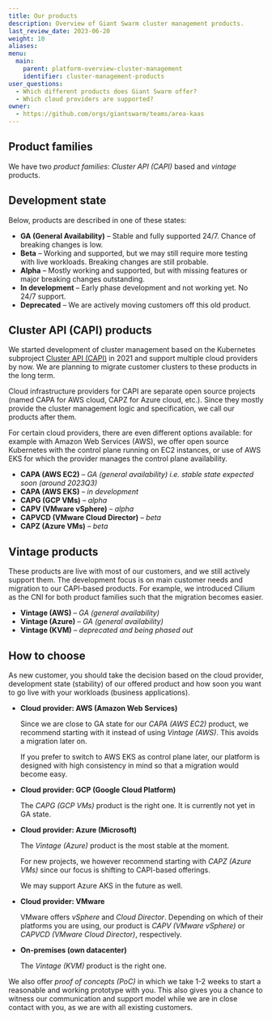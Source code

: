 ```yaml
---
title: Our products
description: Overview of Giant Swarm cluster management products.
last_review_date: 2023-06-20
weight: 10
aliases:
menu:
  main:
    parent: platform-overview-cluster-management
    identifier: cluster-management-products
user_questions:
  - Which different products does Giant Swarm offer?
  - Which cloud providers are supported?
owner:
  - https://github.com/orgs/giantswarm/teams/area-kaas
---
```


## Product families

We have two _product families_: _Cluster API (CAPI)_ based and _vintage_ products.

## Development state

Below, products are described in one of these states:

- **GA (General Availability)** – Stable and fully supported 24/7. Chance of breaking changes is low.
- **Beta** – Working and supported, but we may still require more testing with live workloads. Breaking changes are still probable.
- **Alpha** – Mostly working and supported, but with missing features or major breaking changes outstanding.
- **In development** – Early phase development and not working yet. No 24/7 support.
- **Deprecated** – We are actively moving customers off this old product.

## Cluster API (CAPI) products

We started development of cluster management based on the Kubernetes subproject [Cluster API (CAPI)](https://github.com/kubernetes-sigs/cluster-api) in 2021 and support multiple cloud providers by now. We are planning to migrate customer clusters to these products in the long term.

Cloud infrastructure providers for CAPI are separate open source projects (named CAPA for AWS cloud, CAPZ for Azure cloud, etc.). Since they mostly provide the cluster management logic and specification, we call our products after them.

For certain cloud providers, there are even different options available: for example with Amazon Web Services (AWS), we offer open source Kubernetes with the control plane running on EC2 instances, or use of AWS EKS for which the provider manages the control plane availability.

- **CAPA (AWS EC2)** – _GA (general availability) i.e. stable state expected soon (around 2023Q3)_
- **CAPA (AWS EKS)** – _in development_
- **CAPG (GCP VMs)** – _alpha_
- **CAPV (VMware vSphere)** – _alpha_
- **CAPVCD (VMware Cloud Director)** – _beta_
- **CAPZ (Azure VMs)** – _beta_

## Vintage products

These products are live with most of our customers, and we still actively support them. The development focus is on main customer needs and migration to our CAPI-based products. For example, we introduced Cilium as the CNI for both product families such that the migration becomes easier.

- **Vintage (AWS)** – _GA (general availability)_
- **Vintage (Azure)** – _GA (general availability)_
- **Vintage (KVM)** – _deprecated and being phased out_

## How to choose

As new customer, you should take the decision based on the cloud provider, development state (stability) of our offered product and how soon you want to go live with your workloads (business applications).

- **Cloud provider: AWS (Amazon Web Services)**

  Since we are close to GA state for our _CAPA (AWS EC2)_ product, we recommend starting with it instead of using _Vintage (AWS)_. This avoids a migration later on.

  If you prefer to switch to AWS EKS as control plane later, our platform is designed with high consistency in mind so that a migration would become easy.

- **Cloud provider: GCP (Google Cloud Platform)**

  The _CAPG (GCP VMs)_ product is the right one. It is currently not yet in GA state.

- **Cloud provider: Azure (Microsoft)**

  The _Vintage (Azure)_ product is the most stable at the moment.

  For new projects, we however recommend starting with _CAPZ (Azure VMs)_ since our focus is shifting to CAPI-based offerings.

  We may support Azure AKS in the future as well.

- **Cloud provider: VMware**

  VMware offers _vSphere_ and _Cloud Director_. Depending on which of their platforms you are using, our product is _CAPV (VMware vSphere)_ or _CAPVCD (VMware Cloud Director)_, respectively.

- **On-premises (own datacenter)**

  The _Vintage (KVM)_ product is the right one.

We also offer _proof of concepts (PoC)_ in which we take 1-2 weeks to start a reasonable and working prototype with you. This also gives you a chance to witness our communication and support model while we are in close contact with you, as we are with all existing customers.
